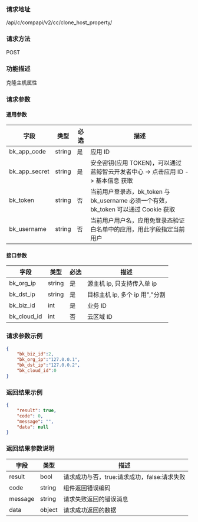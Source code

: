 ### 请求地址

/api/c/compapi/v2/cc/clone_host_property/

### 请求方法

POST

### 功能描述

克隆主机属性

### 请求参数

#### 通用参数

| 字段 | 类型 | 必选 | 描述 |
|-----------|------------|--------|------------|
| bk_app_code | string | 是 | 应用 ID |
| bk_app_secret| string | 是 | 安全密钥(应用 TOKEN)，可以通过 蓝鲸智云开发者中心 -&gt; 点击应用 ID -&gt; 基本信息 获取 |
| bk_token | string | 否 | 当前用户登录态，bk_token 与 bk_username 必须一个有效，bk_token 可以通过 Cookie 获取 |
| bk_username | string | 否 | 当前用户用户名，应用免登录态验证白名单中的应用，用此字段指定当前用户 |

#### 接口参数

| 字段 | 类型 | 必选 | 描述 |
|-------------|---------|--------|-----------------------------|
| bk_org_ip | string | 是 | 源主机 ip, 只支持传入单 ip |
| bk_dst_ip | string | 是 | 目标主机 ip, 多个 ip 用","分割 |
| bk_biz_id | int | 是 | 业务 ID |
| bk_cloud_id | int | 否 | 云区域 ID |

### 请求参数示例

```json
{
    "bk_biz_id":2,
    "bk_org_ip":"127.0.0.1",
    "bk_dst_ip":"127.0.0.2",
    "bk_cloud_id":0
}
```

### 返回结果示例

```json
{
    "result": true,
    "code": 0,
    "message": "",
    "data": null
}
```

### 返回结果参数说明

| 字段 | 类型 | 描述 |
|-----------|-----------|-----------|
| result | bool | 请求成功与否，true:请求成功，false:请求失败 |
| code | string | 组件返回错误编码 |
| message | string | 请求失败返回的错误消息 |
| data | object | 请求成功返回的数据 |
